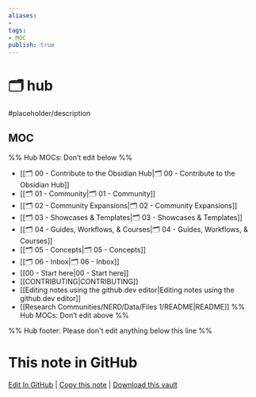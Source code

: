 ```yaml
---
aliases:
- 
tags:
- MOC
publish: true
---
```


# 🗂️ hub

#placeholder/description 

## MOC
%% Hub MOCs: Don’t edit below  %%
-  [[🗂️ 00 - Contribute to the Obsidian Hub|🗂️ 00 - Contribute to the Obsidian Hub]]
-  [[🗂️ 01 - Community|🗂️ 01 - Community]]
-  [[🗂️ 02 - Community Expansions|🗂️ 02 - Community Expansions]]
-  [[🗂️ 03 - Showcases & Templates|🗂️ 03 - Showcases & Templates]]
-  [[🗂️ 04 - Guides, Workflows, & Courses|🗂️ 04 - Guides, Workflows, & Courses]]
-  [[🗂️ 05 - Concepts|🗂️ 05 - Concepts]]
-  [[🗂️ 06 - Inbox|🗂️ 06 - Inbox]]
-  [[00 - Start here|00 - Start here]]
-  [[CONTRIBUTING|CONTRIBUTING]]
-  [[Editing notes using the github.dev editor|Editing notes using the github.dev editor]]
-  [[Research Communities/NERD/Data/Files 1/README|README]]
%% Hub MOCs: Don’t edit above  %%

%% Hub footer: Please don't edit anything below this line %%

# This note in GitHub

<span class="git-footer">[Edit In GitHub](https://github.dev/obsidian-community/obsidian-hub/blob/main/%F0%9F%97%82%EF%B8%8F%20hub.md "git-hub-edit-note") | [Copy this note](https://raw.githubusercontent.com/obsidian-community/obsidian-hub/main/%F0%9F%97%82%EF%B8%8F%20hub.md "git-hub-copy-note") | [Download this vault](https://github.com/obsidian-community/obsidian-hub/archive/refs/heads/main.zip "git-hub-download-vault") </span>
